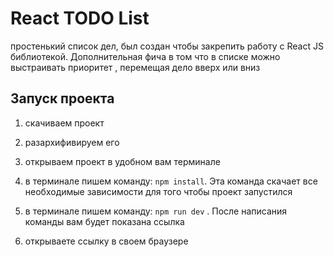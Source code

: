 # React TODO List

простенький список дел, был создан чтобы закрепить работу с React JS библиотекой. Дополнительная фича в том что в списке можно выстраивать приоритет , перемещая дело вверх или вниз

## Запуск проекта

1) скачиваем проект

2) разархифивируем его

3) открываем проект в удобном вам терминале

4) в терминале пишем команду: ` npm install `. Эта команда скачает все необходимые зависимости для того чтобы проект запустился

5) в терминале пишем команду: ` npm run dev ` . После написания команды вам будет показана ссылка

6) открываете ссылку в своем браузере

